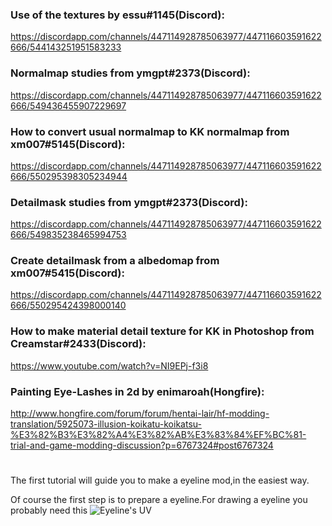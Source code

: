 ### Use of the textures by essu#1145(Discord):

https://discordapp.com/channels/447114928785063977/447116603591622666/544143251951583233

### Normalmap studies from ymgpt#2373(Discord):

https://discordapp.com/channels/447114928785063977/447116603591622666/549436455907229697

### How to convert usual normalmap to KK normalmap from xm007#5145(Discord):

https://discordapp.com/channels/447114928785063977/447116603591622666/550295398305234944

### Detailmask studies from ymgpt#2373(Discord):

https://discordapp.com/channels/447114928785063977/447116603591622666/549835238465994753

### Create detailmask from a albedomap from xm007#5415(Discord):

https://discordapp.com/channels/447114928785063977/447116603591622666/550295424398000140

### How to make material detail texture for KK in Photoshop from Creamstar#2433(Discord):

https://www.youtube.com/watch?v=NI9EPj-f3i8

### Painting Eye-Lashes in 2d by enimaroah(Hongfire):

http://www.hongfire.com/forum/forum/hentai-lair/hf-modding-translation/5925073-illusion-koikatu-koikatsu-%E3%82%B3%E3%82%A4%E3%82%AB%E3%83%84%EF%BC%81-trial-and-game-modding-discussion?p=6767324#post6767324

#

The first tutorial will guide you to make a eyeline mod,in the easiest way.

Of course the first step is to prepare a eyeline.For drawing a eyeline you probably need this
![Eyeline's UV](https://github.com/xm007/Koikatsu-Modding/blob/master/Image/1/UVs%20of%20cf_O_eyeline%5B0%5D.png)